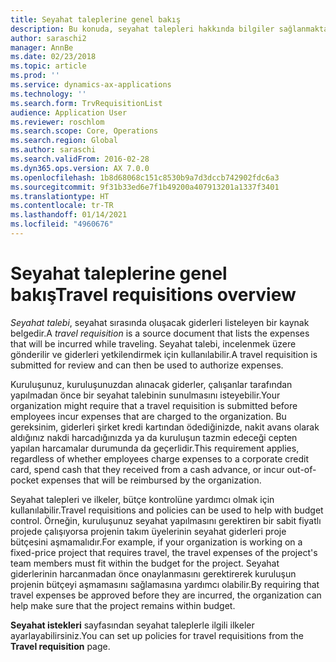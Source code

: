 ```yaml
---
title: Seyahat taleplerine genel bakış
description: Bu konuda, seyahat talepleri hakkında bilgiler sağlanmaktadır. Seyahat talebi, planlanan seyahat giderlerini belgeler.
author: saraschi2
manager: AnnBe
ms.date: 02/23/2018
ms.topic: article
ms.prod: ''
ms.service: dynamics-ax-applications
ms.technology: ''
ms.search.form: TrvRequisitionList
audience: Application User
ms.reviewer: roschlom
ms.search.scope: Core, Operations
ms.search.region: Global
ms.author: saraschi
ms.search.validFrom: 2016-02-28
ms.dyn365.ops.version: AX 7.0.0
ms.openlocfilehash: 1b8d68068c151c8530b9a7d3dccb742902fdc6a3
ms.sourcegitcommit: 9f31b33ed6e7f1b49200a407913201a1337f3401
ms.translationtype: HT
ms.contentlocale: tr-TR
ms.lasthandoff: 01/14/2021
ms.locfileid: "4960676"
---
```

# <a name="travel-requisitions-overview"></a><span data-ttu-id="48968-104">Seyahat taleplerine genel bakış</span><span class="sxs-lookup"><span data-stu-id="48968-104">Travel requisitions overview</span></span>

<span data-ttu-id="48968-105">*Seyahat talebi*, seyahat sırasında oluşacak giderleri listeleyen bir kaynak belgedir.</span><span class="sxs-lookup"><span data-stu-id="48968-105">A *travel requisition* is a source document that lists the expenses that will be incurred while traveling.</span></span> <span data-ttu-id="48968-106">Seyahat talebi, incelenmek üzere gönderilir ve giderleri yetkilendirmek için kullanılabilir.</span><span class="sxs-lookup"><span data-stu-id="48968-106">A travel requisition is submitted for review and can then be used to authorize expenses.</span></span>

<span data-ttu-id="48968-107">Kuruluşunuz, kuruluşunuzdan alınacak giderler, çalışanlar tarafından yapılmadan önce bir seyahat talebinin sunulmasını isteyebilir.</span><span class="sxs-lookup"><span data-stu-id="48968-107">Your organization might require that a travel requisition is submitted before employees incur expenses that are charged to the organization.</span></span> <span data-ttu-id="48968-108">Bu gereksinim, giderleri şirket kredi kartından ödediğinizde, nakit avans olarak aldığınız nakdi harcadığınızda ya da kuruluşun tazmin edeceği cepten yapılan harcamalar durumunda da geçerlidir.</span><span class="sxs-lookup"><span data-stu-id="48968-108">This requirement applies, regardless of whether employees charge expenses to a corporate credit card, spend cash that they received from a cash advance, or incur out-of-pocket expenses that will be reimbursed by the organization.</span></span>

<span data-ttu-id="48968-109">Seyahat talepleri ve ilkeler, bütçe kontrolüne yardımcı olmak için kullanılabilir.</span><span class="sxs-lookup"><span data-stu-id="48968-109">Travel requisitions and policies can be used to help with budget control.</span></span> <span data-ttu-id="48968-110">Örneğin, kuruluşunuz seyahat yapılmasını gerektiren bir sabit fiyatlı projede çalışıyorsa projenin takım üyelerinin seyahat giderleri proje bütçesini aşmamalıdır.</span><span class="sxs-lookup"><span data-stu-id="48968-110">For example, if your organization is working on a fixed-price project that requires travel, the travel expenses of the project's team members must fit within the budget for the project.</span></span> <span data-ttu-id="48968-111">Seyahat giderlerinin harcanmadan önce onaylanmasını gerektirerek kuruluşun projenin bütçeyi aşmamasını sağlamasına yardımcı olabilir.</span><span class="sxs-lookup"><span data-stu-id="48968-111">By requiring that travel expenses be approved before they are incurred, the organization can help make sure that the project remains within budget.</span></span>

<span data-ttu-id="48968-112">**Seyahat istekleri** sayfasından seyahat taleplerle ilgili ilkeler ayarlayabilirsiniz.</span><span class="sxs-lookup"><span data-stu-id="48968-112">You can set up policies for travel requisitions from the **Travel requisition** page.</span></span>
